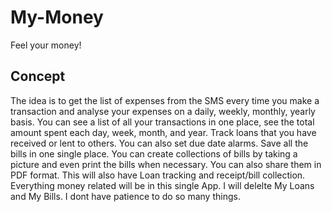 # My-Money
Feel your money!

## Concept
The idea is to get the list of expenses from the SMS every time you make a transaction and analyse your expenses on a daily, weekly, monthly, yearly basis. You can see a list of all your transactions in one place, see the total amount spent each day, week, month, and year. Track loans that you have received or lent to others. You can also set due date alarms. Save all the bills in one single place. You can create collections of bills by taking a picture and even print the bills when necessary. You can also share them in PDF format. This will also have Loan tracking and receipt/bill collection. Everything money related will be in this single App. I will delelte My Loans and My Bills. I dont have patience to do so many things.
